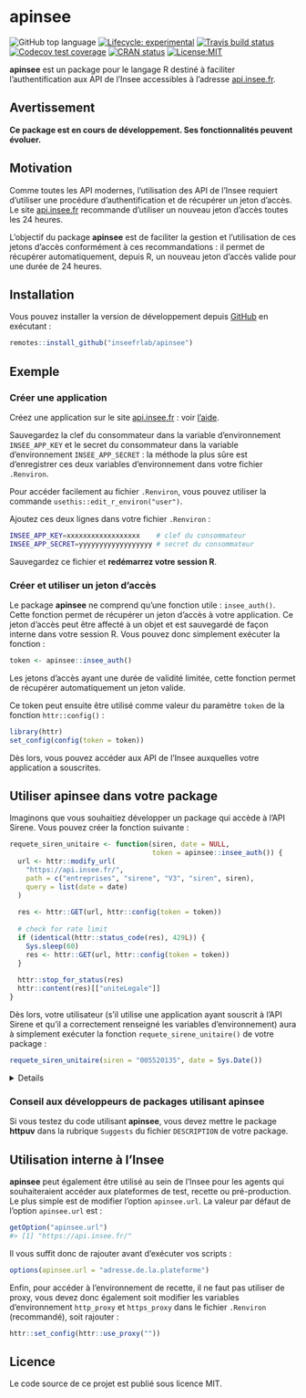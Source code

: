 
<!-- README.md is generated from README.Rmd. Please edit that file -->

# apinsee

<!-- badges: start -->

![GitHub top
language](https://img.shields.io/github/languages/top/InseeFrLab/apinsee)
[![Lifecycle:
experimental](https://img.shields.io/badge/lifecycle-experimental-orange.svg)](https://www.tidyverse.org/lifecycle/#experimental)
[![Travis build
status](https://travis-ci.org/InseeFrLab/apinsee.svg?branch=master)](https://travis-ci.org/InseeFrLab/apinsee)
[![Codecov test
coverage](https://codecov.io/gh/InseeFrLab/apinsee/branch/master/graph/badge.svg)](https://codecov.io/gh/InseeFrLab/apinsee?branch=master)
[![CRAN
status](https://www.r-pkg.org/badges/version/apinsee)](https://cran.r-project.org/package=apinsee)
[![License:MIT](https://img.shields.io/badge/License-MIT-yellow.svg)](https://opensource.org/licenses/MIT)
<!-- badges: end -->

**apinsee** est un package pour le langage R destiné à faciliter
l’authentification aux API de l’Insee accessibles à l’adresse
[api.insee.fr](https://api.insee.fr/).

## Avertissement

**Ce package est en cours de développement. Ses fonctionnalités peuvent
évoluer.**

## Motivation

Comme toutes les API modernes, l’utilisation des API de l’Insee requiert
d’utiliser une procédure d’authentification et de récupérer un jeton
d’accès. Le site [api.insee.fr](https://api.insee.fr/) recommande
d’utiliser un nouveau jeton d’accès toutes les 24 heures.

L’objectif du package **apinsee** est de faciliter la gestion et
l’utilisation de ces jetons d’accès conformément à ces recommandations
: il permet de récupérer automatiquement, depuis R, un nouveau jeton
d’accès valide pour une durée de 24 heures.

## Installation

Vous pouvez installer la version de développement depuis
[GitHub](https://github.com/) en exécutant :

``` r
remotes::install_github("inseefrlab/apinsee")
```

## Exemple

### Créer une application

Créez une application sur le site [api.insee.fr](https://api.insee.fr/)
: voir
[l’aide](https://api.insee.fr/catalogue/site/themes/wso2/subthemes/insee/pages/help.jag).

Sauvegardez la clef du consommateur dans la variable d’environnement
`INSEE_APP_KEY` et le secret du consommateur dans la variable
d’environnement `INSEE_APP_SECRET` : la méthode la plus sûre est
d’enregistrer ces deux variables d’environnement dans votre fichier
`.Renviron`.

Pour accéder facilement au fichier `.Renviron`, vous pouvez utiliser la
commande `usethis::edit_r_environ("user")`.

Ajoutez ces deux lignes dans votre fichier `.Renviron` :

``` bash
INSEE_APP_KEY=xxxxxxxxxxxxxxxxxx    # clef du consommateur
INSEE_APP_SECRET=yyyyyyyyyyyyyyyyyy # secret du consommateur
```

Sauvegardez ce fichier et **redémarrez votre session R**.

### Créer et utiliser un jeton d’accès

Le package **apinsee** ne comprend qu’une fonction utile :
`insee_auth()`. Cette fonction permet de récupérer un jeton d’accès à
votre application. Ce jeton d’accès peut être affecté à un objet et est
sauvegardé de façon interne dans votre session R. Vous pouvez donc
simplement exécuter la fonction :

``` r
token <- apinsee::insee_auth()
```

Les jetons d’accès ayant une durée de validité limitée, cette fonction
permet de récupérer automatiquement un jeton valide.

Ce token peut ensuite être utilisé comme valeur du paramètre `token` de
la fonction `httr::config()` :

``` r
library(httr)
set_config(config(token = token))
```

Dès lors, vous pouvez accéder aux API de l’Insee auxquelles votre
application a souscrites.

## Utiliser **apinsee** dans votre package

Imaginons que vous souhaitiez développer un package qui accède à l’API
Sirene. Vous pouvez créer la fonction suivante :

``` r
requete_siren_unitaire <- function(siren, date = NULL,
                                   token = apinsee::insee_auth()) {
  url <- httr::modify_url(
    "https://api.insee.fr/", 
    path = c("entreprises", "sirene", "V3", "siren", siren), 
    query = list(date = date)
  )
  
  res <- httr::GET(url, httr::config(token = token))
  
  # check for rate limit
  if (identical(httr::status_code(res), 429L)) {
    Sys.sleep(60)
    res <- httr::GET(url, httr::config(token = token))
  }
  
  httr::stop_for_status(res)
  httr::content(res)[["uniteLegale"]]
}
```

Dès lors, votre utilisateur (s’il utilise une application ayant souscrit
à l’API Sirene et qu’il a correctement renseigné les variables
d’environnement) aura à simplement exécuter la fonction
`requete_sirene_unitaire()` de votre package :

``` r
requete_siren_unitaire(siren = "005520135", date = Sys.Date())
```

<details>

    #> $siren
    #> [1] "005520135"
    #> 
    #> $statutDiffusionUniteLegale
    #> [1] "O"
    #> 
    #> $dateCreationUniteLegale
    #> [1] "1955-01-01"
    #> 
    #> $sigleUniteLegale
    #> NULL
    #> 
    #> $sexeUniteLegale
    #> NULL
    #> 
    #> $prenom1UniteLegale
    #> NULL
    #> 
    #> $prenom2UniteLegale
    #> NULL
    #> 
    #> $prenom3UniteLegale
    #> NULL
    #> 
    #> $prenom4UniteLegale
    #> NULL
    #> 
    #> $prenomUsuelUniteLegale
    #> NULL
    #> 
    #> $pseudonymeUniteLegale
    #> NULL
    #> 
    #> $identifiantAssociationUniteLegale
    #> NULL
    #> 
    #> $trancheEffectifsUniteLegale
    #> [1] "NN"
    #> 
    #> $anneeEffectifsUniteLegale
    #> NULL
    #> 
    #> $dateDernierTraitementUniteLegale
    #> [1] "2009-09-26T08:36:53"
    #> 
    #> $nombrePeriodesUniteLegale
    #> [1] 8
    #> 
    #> $categorieEntreprise
    #> NULL
    #> 
    #> $anneeCategorieEntreprise
    #> NULL
    #> 
    #> $periodesUniteLegale
    #> $periodesUniteLegale[[1]]
    #> $periodesUniteLegale[[1]]$dateFin
    #> NULL
    #> 
    #> $periodesUniteLegale[[1]]$dateDebut
    #> [1] "2007-11-19"
    #> 
    #> $periodesUniteLegale[[1]]$etatAdministratifUniteLegale
    #> [1] "C"
    #> 
    #> $periodesUniteLegale[[1]]$changementEtatAdministratifUniteLegale
    #> [1] TRUE
    #> 
    #> $periodesUniteLegale[[1]]$nomUniteLegale
    #> NULL
    #> 
    #> $periodesUniteLegale[[1]]$changementNomUniteLegale
    #> [1] FALSE
    #> 
    #> $periodesUniteLegale[[1]]$nomUsageUniteLegale
    #> NULL
    #> 
    #> $periodesUniteLegale[[1]]$changementNomUsageUniteLegale
    #> [1] FALSE
    #> 
    #> $periodesUniteLegale[[1]]$denominationUniteLegale
    #> [1] "CHANVI GESTION"
    #> 
    #> $periodesUniteLegale[[1]]$changementDenominationUniteLegale
    #> [1] FALSE
    #> 
    #> $periodesUniteLegale[[1]]$denominationUsuelle1UniteLegale
    #> NULL
    #> 
    #> $periodesUniteLegale[[1]]$denominationUsuelle2UniteLegale
    #> NULL
    #> 
    #> $periodesUniteLegale[[1]]$denominationUsuelle3UniteLegale
    #> NULL
    #> 
    #> $periodesUniteLegale[[1]]$changementDenominationUsuelleUniteLegale
    #> [1] FALSE
    #> 
    #> $periodesUniteLegale[[1]]$categorieJuridiqueUniteLegale
    #> [1] "5710"
    #> 
    #> $periodesUniteLegale[[1]]$changementCategorieJuridiqueUniteLegale
    #> [1] FALSE
    #> 
    #> $periodesUniteLegale[[1]]$activitePrincipaleUniteLegale
    #> [1] "74.1J"
    #> 
    #> $periodesUniteLegale[[1]]$nomenclatureActivitePrincipaleUniteLegale
    #> [1] "NAFRev1"
    #> 
    #> $periodesUniteLegale[[1]]$changementActivitePrincipaleUniteLegale
    #> [1] FALSE
    #> 
    #> $periodesUniteLegale[[1]]$nicSiegeUniteLegale
    #> [1] "00038"
    #> 
    #> $periodesUniteLegale[[1]]$changementNicSiegeUniteLegale
    #> [1] FALSE
    #> 
    #> $periodesUniteLegale[[1]]$economieSocialeSolidaireUniteLegale
    #> NULL
    #> 
    #> $periodesUniteLegale[[1]]$changementEconomieSocialeSolidaireUniteLegale
    #> [1] FALSE
    #> 
    #> $periodesUniteLegale[[1]]$caractereEmployeurUniteLegale
    #> [1] "O"
    #> 
    #> $periodesUniteLegale[[1]]$changementCaractereEmployeurUniteLegale
    #> [1] FALSE

</details>

### Conseil aux développeurs de packages utilisant apinsee

Si vous testez du code utilisant **apinsee**, vous devez mettre le
package **httpuv** dans la rubrique `Suggests` du fichier `DESCRIPTION`
de votre package.

## Utilisation interne à l’Insee

**apinsee** peut également être utilisé au sein de l’Insee pour les
agents qui souhaiteraient accéder aux plateformes de test, recette ou
pré-production. Le plus simple est de modifier l’option `apinsee.url`.
La valeur par défaut de l’option `apinsee.url` est :

``` r
getOption("apinsee.url")
#> [1] "https://api.insee.fr/"
```

Il vous suffit donc de rajouter avant d’exécuter vos scripts :

``` r
options(apinsee.url = "adresse.de.la.plateforme")
```

Enfin, pour accéder à l’environnement de recette, il ne faut pas
utiliser de proxy, vous devez donc également soit modifier les variables
d’environnement `http_proxy` et `https_proxy` dans le fichier
`.Renviron` (recommandé), soit rajouter :

``` r
httr::set_config(httr::use_proxy(""))
```

## Licence

Le code source de ce projet est publié sous licence MIT.
